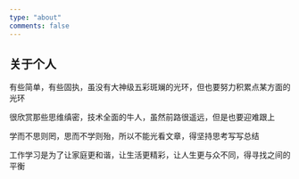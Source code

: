 ```yaml
---
type: "about"
comments: false
---
```


## 关于个人

有些简单，有些固执，虽没有大神级五彩斑斓的光环，但也要努力积累点某方面的光环

很欣赏那些思维缜密，技术全面的牛人，虽然前路很遥远，但是也要迎难跟上

学而不思则罔，思而不学则殆，所以不能光看文章，得坚持思考写写总结

工作学习是为了让家庭更和谐，让生活更精彩，让人生更与众不同，得寻找之间的平衡

